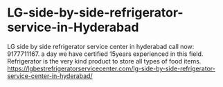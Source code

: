 # LG-side-by-side-refrigerator-service-in-Hyderabad
LG side by side refrigerator service center in hyderabad call now: 9177711167. a day we have certified 15years experienced in this field.  Refrigerator is the very kind product to store all types of food items. https://lgbestrefrigeratorservicecenter.com/lg-side-by-side-refrigerator-service-center-in-hyderabad/

